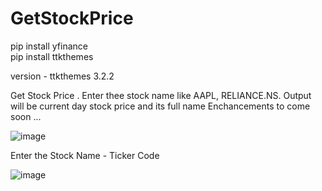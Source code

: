 # GetStockPrice

pip install yfinance<br>
pip install ttkthemes

version - ttkthemes 3.2.2

Get Stock Price . Enter thee stock name like AAPL, RELIANCE.NS. 
Output will be current day stock price and its full name
Enchancements to come soon ... 

![image](https://github.com/sambeetmohapatra/GetStockPrice/assets/29731836/1cd6f535-9c0f-40fd-a5b9-7702d184dccb)

Enter the Stock Name - Ticker Code 

![image](https://github.com/sambeetmohapatra/GetStockPrice/assets/29731836/5dd0948d-4dc0-4f04-9c76-7f6ff4d9a8ea)


